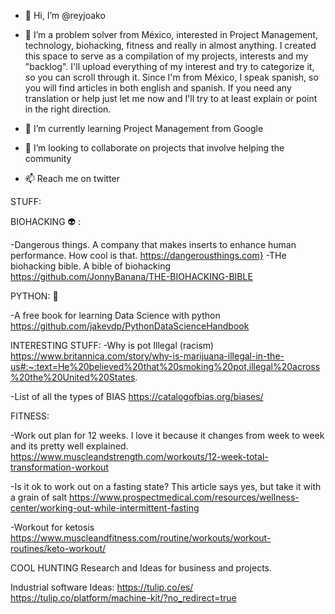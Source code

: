 - 👋 Hi, I’m @reyjoako
- 👀 I’m a problem solver from México, interested in Project Management, technology, biohacking, fitness and really in almost anything. I created this space to serve 
as a compilation of my projects, interests and my "backlog". I'll upload everything of my interest and try to categorize it, so you can scroll through it. 
Since I'm from México, I speak spanish, so you will find articles in both english and spanish. If you need any translation or help just let me now and I'll try to at
least explain or point in the right direction.

- 🌱 I’m currently learning Project Management from Google
- 💞️ I’m looking to collaborate on projects that involve helping the community
- 📫 Reach me on twitter 

STUFF:

BIOHACKING 👽 :

-Dangerous things. A company that makes inserts to enhance human performance. How cool is that. https://dangerousthings.com}
-THe biohacking bible. A bible of biohacking https://github.com/JonnyBanana/THE-BIOHACKING-BIBLE

PYTHON: 🐍

-A free book for learning Data Science with python https://github.com/jakevdp/PythonDataScienceHandbook

INTERESTING STUFF:
-Why is pot Illegal (racism) https://www.britannica.com/story/why-is-marijuana-illegal-in-the-us#:~:text=He%20believed%20that%20smoking%20pot,illegal%20across%20the%20United%20States.

-List of all the types of BIAS https://catalogofbias.org/biases/

FITNESS:

-Work out plan for 12 weeks. I love it because it changes from week to week and its pretty well explained. 
https://www.muscleandstrength.com/workouts/12-week-total-transformation-workout

-Is it ok to work out on a fasting state? This article says yes, but take it with a grain of salt https://www.prospectmedical.com/resources/wellness-center/working-out-while-intermittent-fasting

-Workout for ketosis https://www.muscleandfitness.com/routine/workouts/workout-routines/keto-workout/


COOL HUNTING
Research and Ideas for business and projects.

Industrial software Ideas:
https://tulip.co/es/
https://tulip.co/platform/machine-kit/?no_redirect=true




